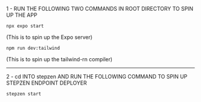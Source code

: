 1 - RUN THE FOLLOWING TWO COMMANDS IN ROOT DIRECTORY TO SPIN UP THE APP

```
npx expo start
```

(This is to spin up the Expo server)

```
npm run dev:tailwind
```

(This is to spin up the tailwind-rn compiler)

---

2 - cd INTO stepzen AND RUN THE FOLLOWING COMMAND TO SPIN UP STEPZEN ENDPOINT DEPLOYER

```
stepzen start
```

